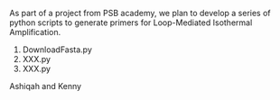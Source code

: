 As part of a project from PSB academy, we plan to develop a series of python scripts to generate primers for Loop-Mediated Isothermal Amplification.
1. DownloadFasta.py
2. XXX.py
3. XXX.py
   
Ashiqah and Kenny
